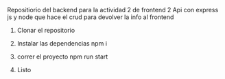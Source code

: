 Repositiorio del backend para la actividad 2 de frontend 2 
Api con express js y node que hace el crud para devolver la info al frontend 

1. Clonar el repositorio
2. Instalar las dependencias 
    npm i
3. correr el proyecto 
    npm run start

4. Listo